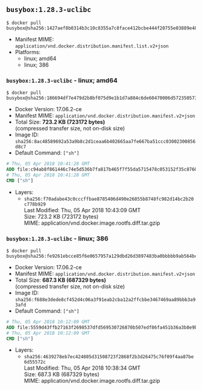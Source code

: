 ## `busybox:1.28.3-uclibc`

```console
$ docker pull busybox@sha256:1427aef8b0314b3c10c8355a7c8face412bcbe444f20755e03889e48a234bea3
```

-	Manifest MIME: `application/vnd.docker.distribution.manifest.list.v2+json`
-	Platforms:
	-	linux; amd64
	-	linux; 386

### `busybox:1.28.3-uclibc` - linux; amd64

```console
$ docker pull busybox@sha256:186694df7e479d2b8bf075d9e1b1d7a884c6de60470006d572350573bfa6dcd2
```

-	Docker Version: 17.06.2-ce
-	Manifest MIME: `application/vnd.docker.distribution.manifest.v2+json`
-	Total Size: **723.2 KB (723172 bytes)**  
	(compressed transfer size, not on-disk size)
-	Image ID: `sha256:8ac48589692a53a9b8c2d1ceaa6b402665aa7fe667ba51ccc03002300856d8c7`
-	Default Command: `["sh"]`

```dockerfile
# Thu, 05 Apr 2018 10:41:28 GMT
ADD file:c94ab8f861446c74e5d536b7fa817b465f7f55da5715478c053152f35c8760c3 in / 
# Thu, 05 Apr 2018 10:41:28 GMT
CMD ["sh"]
```

-	Layers:
	-	`sha256:f70adabe43c0cccffbae8785406d490e26855b8748fc982d14bc2b20c778b929`  
		Last Modified: Thu, 05 Apr 2018 10:43:09 GMT  
		Size: 723.2 KB (723172 bytes)  
		MIME: application/vnd.docker.image.rootfs.diff.tar.gzip

### `busybox:1.28.3-uclibc` - linux; 386

```console
$ docker pull busybox@sha256:fe9261ebcce85f6e0657957a129dbd26d3897483ba0bbbbb9ab564bc81041906
```

-	Docker Version: 17.06.2-ce
-	Manifest MIME: `application/vnd.docker.distribution.manifest.v2+json`
-	Total Size: **687.3 KB (687329 bytes)**  
	(compressed transfer size, not on-disk size)
-	Image ID: `sha256:f688e3dede8cf452d4c06a3f91eab2cba12a2ffcbbe3467469aa89bbb3a93afd`
-	Default Command: `["sh"]`

```dockerfile
# Thu, 05 Apr 2018 10:12:09 GMT
ADD file:5559d43ffb27163f2698537dfd569530726870b507edf86fa451b36a3b8e9b12 in / 
# Thu, 05 Apr 2018 10:12:09 GMT
CMD ["sh"]
```

-	Layers:
	-	`sha256:4639278eb7ec424805d31508723f2868f2b3d26475c76f09f4aa87be6d55572c`  
		Last Modified: Thu, 05 Apr 2018 10:38:34 GMT  
		Size: 687.3 KB (687329 bytes)  
		MIME: application/vnd.docker.image.rootfs.diff.tar.gzip
